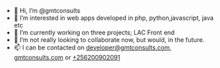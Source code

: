 - 👋 Hi, I’m @gmtconsults
- 👀 I’m interested in web apps developed in php, python,javascript, java etc
- 🌱 I’m currently working on three projects; LAC Front end
- 💞️ I’m not really looking to collaborate now, but would, in the future.
- 📫 I can be contacted on [developer@gmtconsults.com](mailto:developer@gmtconsults.com), [gmtconsults.com](https://gmtconsults.com) or [+256200902091](tel:+256200902091)

<!---
gmtconsults/gmtconsults is a ✨ special ✨ repository because its `README.md` (this file) appears on your GitHub profile.
You can click the Preview link to take a look at your changes.
--->
